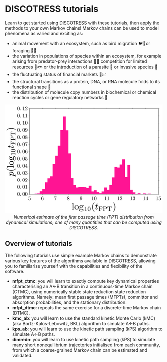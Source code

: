 # DISCOTRESS tutorials

Learn to get started using [DISCOTRESS](https://github.com/danieljsharpe/DISCOTRESS) with these tutorials, then apply the methods to your own Markov chains! Markov chains can be used to model phenomena as varied and exciting as:
- animal movement with an ecosystem, such as bird migration 🐦🦜or foraging 🐘🌴
- the variation in populations of species within an ecosystem, for example arising from predator-prey interactions 🐺🦌 competition for limited resources 🐻🐟 or the introduction of a parasite 🦟 or invasive species 🐍
- the fluctuating status of financial markets 💸📈
- the structural transitions as a protein, DNA, or RNA molecule folds to its functional shape 🧬
- the distribution of molecule copy numbers in biochemical or chemical reaction cycles or gene regulatory networks 🦠

<p align="center">
  <img src="https://github.com/danieljsharpe/DISCOTRESS_tutorials/blob/master/fpt_distribn_example.svg">
  <i>Numerical estimate of the first passage time (FPT) distribution from dynamical simulations; one of many quantities that can be computed using DISCOTRESS.</i><br>
</p>


## Overview of tutorials

The following tutorials use simple example Markov chains to demonstrate various key features of the algorithms available in DISCOTRESS, allowing you to familiarise yourself with the capabilities and flexibility of the software.

- **mfpt\_ctmc**: you will learn to exactly compute key dynamical properties characterising an A<-B transition in a continuous-time Markov chain (CTMC), using numerically stable state reduction state reduction algorithms. Namely: mean first passage times (MFPTs), committor and absorption probabilities, and the stationary distribution.
- **mfpt\_dtmc**: repeats the same exercise for a discrete-time Markov chain (DTMC).
- **kmc\_ab**: you will learn to use the standard kinetic Monte Carlo (kMC) (aka Bortz-Kalos-Lebowitz, BKL) algorithm to simulate A<-B paths.
- **kps\_ab**: you will learn to use the kinetic path sampling (kPS) algorithm to simulate A<-B paths.
- **dimredn**: you will learn to use kinetic path sampling (kPS) to simulate many short nonequilibrium trajectories initialised from each community, from which a coarse-grained Markov chain can be estimated and validated.
